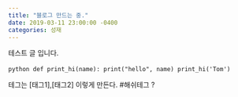 ```yaml
---
title: "블로그 만드는 중."
date: 2019-03-11 23:00:00 -0400
categories: 성재
---
```

테스트 글 입니다.

​```python
def print_hi(name):
  print("hello", name)
print_hi('Tom')
​```

테그는 [태그1],[태그2] 이렇게 만든다.
#해쉬테그 ?
